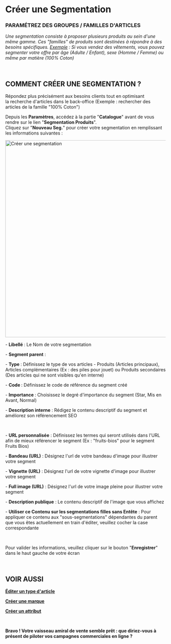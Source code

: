 # Créer une Segmentation


<h3 >PARAM&Eacute;TREZ DES GROUPES / FAMILLES D'ARTICLES</h3>


<p><em><span >Une segmentation consiste &agrave; proposer plusieurs produits au sein d'une m&ecirc;me gamme. Ces "familles" de produits sont destin&eacute;es &agrave; r&eacute;pondre &agrave; des besoins sp&eacute;cifiques. <span style="text-decoration: underline;">Exemple</span> : Si vous vendez des v&ecirc;tements, vous pouvez segmenter votre offre par &acirc;ge (Adulte / Enfant), sexe (Homme / Femme) ou m&ecirc;me par mati&egrave;re (100% Coton)</span></em></p>
<p>&nbsp;</p>


<h2>COMMENT CR&Eacute;ER UNE SEGMENTATION ?</h2>
<p>R&eacute;pondez plus pr&eacute;cis&eacute;ment aux besoins clients tout en optimisant la&nbsp;recherche d'articles dans le back-office (Exemple : rechercher des articles de la famille "100% Coton")</p>
<p>Depuis les <strong>Param&egrave;tres</strong>, acc&eacute;dez &agrave; la partie "<strong>Catalogue</strong>" avant de vous rendre sur le lien "<strong>Segmentation Produits</strong>".<br />Cliquez sur "<strong>Nouveau Seg.</strong>" pour cr&eacute;er votre segmentation en remplissant les informations suivantes :</p>


<p><img src="https://datasimplemente.blob.core.windows.net/aide/creer-segmentation.gif" alt="Cr&eacute;er une segmentation" width="1100" height="619" /></p>


<p>-&nbsp;<strong>Libell&eacute;&nbsp;</strong>: Le Nom de votre segmentation</p>
<p>-&nbsp;<strong>Segment parent</strong>&nbsp;:&nbsp;</p>
<p>-&nbsp;<strong>Type&nbsp;</strong>: D&eacute;finissez le type de vos articles - Produits (Articles principaux), Articles compl&eacute;mentaires (Ex : des piles pour jouet) ou Produits secondaires (Des articles qui ne sont visibles qu'en interne)</p>
<p>-&nbsp;<strong>Code&nbsp;</strong>: D&eacute;finissez le code de r&eacute;f&eacute;rence du segment cr&eacute;&eacute;&nbsp;</p>
<p>-&nbsp;<strong>Importance&nbsp;</strong>: Choisissez le degr&eacute; d'importance du segment (Star, Mis en Avant, Normal)</p>
<p>-&nbsp;<strong>Description&nbsp;interne</strong>&nbsp;: R&eacute;digez le contenu descriptif du segment et am&eacute;liorez son r&eacute;f&eacute;rencement SEO</p>
<p>&nbsp;</p>
<p>-&nbsp;<strong>URL personnalis&eacute;e</strong>&nbsp;:&nbsp;D&eacute;finissez les termes qui seront utilis&eacute;s dans l'URL afin de mieux r&eacute;f&eacute;rencer le segment (Ex : "fruits-bios" pour le segment Fruits Bios)</p>
<p>-&nbsp;<strong>Bandeau (URL)</strong>&nbsp;: D&eacute;signez l'url de votre bandeau d'image pour illustrer votre segment</p>
<p>-&nbsp;<strong>Vignette (URL)</strong>&nbsp;:&nbsp;D&eacute;signez l'url de votre vignette d'image pour illustrer votre segment</p>
<p>-&nbsp;<strong>Full image (URL)</strong>&nbsp;:&nbsp;D&eacute;signez l'url de votre image pleine pour illustrer votre segment</p>
<p>-&nbsp;<strong>Description publique</strong>&nbsp;: Le contenu descriptif de l'image que vous affichez</p>
<p>-&nbsp;<strong>Utiliser ce Contenu sur les segmentations filles sans Ent&ecirc;te</strong>&nbsp;: Pour appliquer ce contenu aux "sous-segmentations" d&eacute;pendantes du parent que vous &ecirc;tes actuellement en train d'&eacute;diter, veuillez cocher la case correspondante</p>
<p>&nbsp;</p>
<p>Pour valider les informations, veuillez cliquer sur le bouton "<strong>Enregistrer</strong>" dans le haut gauche de votre &eacute;cran</p>
<p>&nbsp;</p>


<h2>VOIR AUSSI</h2>
<p><span style="text-decoration: underline;"><strong><a title="&Eacute;diter un type d'article" href="/fr-fr/start/vente-online/config-catalogue/edit-type-article.md">&Eacute;diter un type d'article</a></strong></span></p>
<p><span style="text-decoration: underline;"><strong><a title="Cr&eacute;er une marque" href="/fr-fr/start/vente-online/config-catalogue/creer-marque.md">Cr&eacute;er une marque</a></strong></span></p>
<p><span style="text-decoration: underline;"><strong><a title="Cr&eacute;er un attribut" href="/fr-fr/start/vente-online/config-catalogue/creer-attribut.md">Cr&eacute;er un attribut</a></strong></span></p>
<p>&nbsp;</p>
<p ><strong><span >Bravo ! Votre vaisseau amiral de vente semble pr&ecirc;t : que diriez-vous &agrave; pr&eacute;sent de piloter vos campagnes commerciales en ligne ?</span></strong></p>


